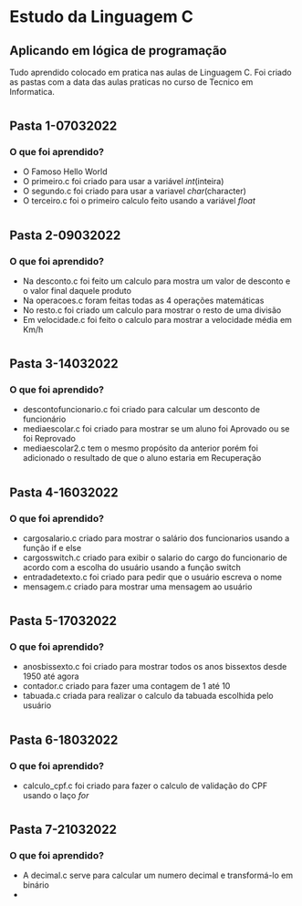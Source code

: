 # Estudo da Linguagem C
## Aplicando em lógica de programação

Tudo aprendido colocado em pratica nas aulas de Linguagem C. Foi criado as pastas com a data das aulas praticas no curso de Tecnico em Informatica.
#
## Pasta 1-07032022
### O que foi aprendido?

- O Famoso Hello World
- O primeiro.c foi criado para usar a variável *int*(inteira)
- O segundo.c foi criado para usar a variavel *char*(character)
- O terceiro.c foi o primeiro calculo feito usando a variável *float*
#
## Pasta 2-09032022
### O que foi aprendido?

- Na desconto.c foi feito um calculo para mostra um valor de desconto e o valor final daquele produto
- Na operacoes.c foram feitas todas as 4 operações matemáticas
- No resto.c foi criado um calculo para mostrar o resto de uma divisão
- Em velocidade.c foi feito o calculo para mostrar a velocidade média em Km/h
#
## Pasta 3-14032022
### O que foi aprendido?

- descontofuncionario.c foi criado para calcular um desconto de funcionário
- mediaescolar.c foi criado para mostrar se um aluno foi Aprovado ou se foi Reprovado
- mediaescolar2.c tem o mesmo propósito da anterior porém foi adicionado o resultado de que o aluno estaria em Recuperação
#
## Pasta 4-16032022
### O que foi aprendido?

- cargosalario.c criado para mostrar o salário dos funcionarios usando a função if e else
- cargosswitch.c criado para exibir o salario do cargo do funcionario de acordo com a escolha do usuário usando a função switch
- entradadetexto.c foi criado para pedir que o usuário escreva o nome
- mensagem.c criado para mostrar uma mensagem ao usuário
#
## Pasta 5-17032022
### O que foi aprendido?

- anosbissexto.c foi criado para mostrar todos os anos bissextos desde 1950 até agora
- contador.c criado para fazer uma contagem de 1 até 10
- tabuada.c criada para realizar o calculo da tabuada escolhida pelo usuário
#
## Pasta 6-18032022
### O que foi aprendido?

- calculo_cpf.c foi criado para fazer o calculo de validação do CPF usando o laço *for*

#
## Pasta 7-21032022
### O que foi aprendido?

- A decimal.c serve para calcular um numero decimal e transformá-lo em binário
- 
